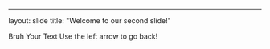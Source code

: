 ---
layout: slide 
title: "Welcome to our second slide!"

Bruh
Your Text
Use the left arrow to go back!
